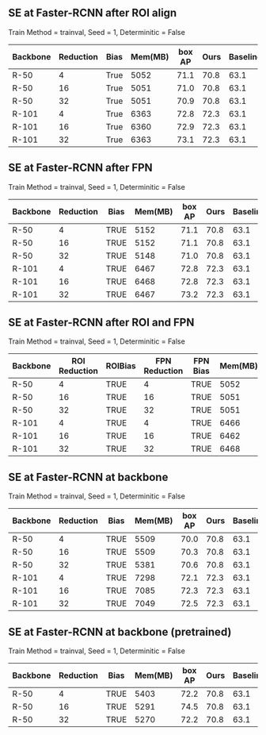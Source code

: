 ## SE at Faster-RCNN after ROI align 
Train Method = trainval,  Seed = 1,   Determinitic = False 

| Backbone | Reduction | Bias  | Mem(MB) | box AP | Ours   | Baseline |
|----------|-----------|-------|---------|--------|--------|----------|
| R-50     | 4         | True  | 5052    | 71.1   | 70.8   | 63.1     |
| R-50     | 16        | True  | 5051    | 71.0   | 70.8   | 63.1     |
| R-50     | 32        | True  | 5051    | 70.9   | 70.8   | 63.1     |
| R-101    | 4         | True  | 6363    | 72.8   | 72.3   | 63.1     |
| R-101    | 16        | True  | 6360    | 72.9   | 72.3   | 63.1     |
| R-101    | 32        | True  | 6363    | 73.1   | 72.3   | 63.1     |



## SE at Faster-RCNN after FPN 
Train Method = trainval,  Seed = 1,   Determinitic = False 

| Backbone | Reduction | Bias  | Mem(MB) | box AP | Ours   | Baseline |
|----------|-----------|-------|---------|--------|--------|----------|
| R-50     | 4         | TRUE  | 5152    | 71.1   | 70.8   | 63.1     |
| R-50     | 16        | TRUE  | 5152    | 71.1   | 70.8   | 63.1     |
| R-50     | 32        | TRUE  | 5148    | 71.0   | 70.8   | 63.1     |
| R-101    | 4         | TRUE  | 6467    | 72.8   | 72.3   | 63.1     |
| R-101    | 16        | TRUE  | 6468    | 72.8   | 72.3   | 63.1     |
| R-101    | 32        | TRUE  | 6467    | 73.2   | 72.3   | 63.1     |

## SE at Faster-RCNN after ROI and FPN
Train Method = trainval,  Seed = 1,   Determinitic = False 

| Backbone | ROI Reduction | ROIBias  | FPN Reduction | FPN Bias  | Mem(MB) | box AP | Ours   | Baseline |
|----------|---------------|----------|---------------|-----------|---------|--------|--------|----------|
| R-50     | 4             | TRUE     | 4             | TRUE      | 5052    | 71.3   | 70.8   | 63.1     |
| R-50     | 16            | TRUE     | 16            | TRUE      | 5051    | 71.2   | 70.8   | 63.1     |
| R-50     | 32            | TRUE     | 32            | TRUE      | 5051    | 70.7   | 70.8   | 63.1     |
| R-101    | 4             | TRUE     | 4             | TRUE      | 6466    | 72.6   | 70.8   | 63.1     |
| R-101    | 16            | TRUE     | 16            | TRUE      | 6462    | 72.4   | 70.8   | 63.1     |
| R-101    | 32            | TRUE     | 32            | TRUE      | 6468    | 72.6   | 70.8   | 63.1     |


## SE at Faster-RCNN at backbone 
Train Method = trainval,  Seed = 1,   Determinitic = False 

| Backbone | Reduction | Bias  | Mem(MB) | box AP | Ours   | Baseline |
|----------|-----------|-------|---------|--------|--------|----------|
| R-50     | 4         | TRUE  | 5509    | 70.0   | 70.8   | 63.1     |
| R-50     | 16        | TRUE  | 5509    | 70.3   | 70.8   | 63.1     |
| R-50     | 32        | TRUE  | 5381    | 70.6   | 70.8   | 63.1     |
| R-101    | 4         | TRUE  | 7298    | 72.1   | 72.3   | 63.1     |
| R-101    | 16        | TRUE  | 7085    | 72.3   | 72.3   | 63.1     |
| R-101    | 32        | TRUE  | 7049    | 72.5   | 72.3   | 63.1     |



## SE at Faster-RCNN at backbone (pretrained)
Train Method = trainval,  Seed = 1,   Determinitic = False 

| Backbone | Reduction | Bias  | Mem(MB) | box AP | Ours   | Baseline |
|----------|-----------|-------|---------|--------|--------|----------|
| R-50     | 4         | TRUE  | 5403    | 72.2   | 70.8   | 63.1     |
| R-50     | 16        | TRUE  | 5291    | 74.5   | 70.8   | 63.1     |
| R-50     | 32        | TRUE  | 5270    | 72.2   | 70.8   | 63.1     |
